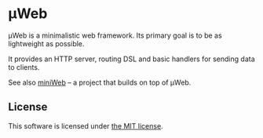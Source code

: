 µWeb
====

µWeb is a minimalistic web framework. Its primary goal is to be as lightweight
as possible.

It provides an HTTP server, routing DSL and basic handlers for sending data to
clients.

See also [miniWeb](https://github.com/alco/miniweb) – a project that builds on
top of µWeb.

## License

This software is licensed under [the MIT license](LICENSE).
